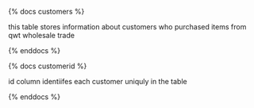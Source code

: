 {% docs customers %}

this table stores information about customers who purchased items from qwt wholesale trade

{% enddocs %}

{% docs customerid %}

id column identiifes each customer uniquly in the table

{% enddocs %}